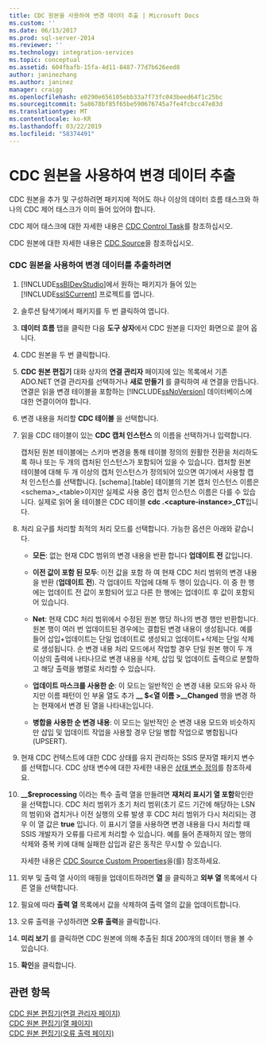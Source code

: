 ```yaml
---
title: CDC 원본을 사용하여 변경 데이터 추출 | Microsoft Docs
ms.custom: ''
ms.date: 06/13/2017
ms.prod: sql-server-2014
ms.reviewer: ''
ms.technology: integration-services
ms.topic: conceptual
ms.assetid: 604fbafb-15fa-4d11-8487-77d7b626eed8
author: janinezhang
ms.author: janinez
manager: craigg
ms.openlocfilehash: e0290e656105ebb33a7f73fc043beed64f1c25bc
ms.sourcegitcommit: 5a8678bf85f65be590676745a7fe4fcbcc47e83d
ms.translationtype: MT
ms.contentlocale: ko-KR
ms.lasthandoff: 03/22/2019
ms.locfileid: "58374491"
---
```

# <a name="extract-change-data-using-the-cdc-source"></a>CDC 원본을 사용하여 변경 데이터 추출
  CDC 원본을 추가 및 구성하려면 패키지에 적어도 하나 이상의 데이터 흐름 태스크와 하나의 CDC 제어 태스크가 이미 들어 있어야 합니다.  
  
 CDC 제어 태스크에 대한 자세한 내용은 [CDC Control Task](../control-flow/cdc-control-task.md)를 참조하십시오.  
  
 CDC 원본에 대한 자세한 내용은 [CDC Source](cdc-source.md)을 참조하십시오.  
  
### <a name="to-extract-change-data-using-a-cdc-source"></a>CDC 원본을 사용하여 변경 데이터를 추출하려면  
  
1.  [!INCLUDE[ssBIDevStudio](../../includes/ssbidevstudio-md.md)]에서 원하는 패키지가 들어 있는 [!INCLUDE[ssISCurrent](../../includes/ssiscurrent-md.md)] 프로젝트를 엽니다.  
  
2.  솔루션 탐색기에서 패키지를 두 번 클릭하여 엽니다.  
  
3.  **데이터 흐름** 탭을 클릭한 다음 **도구 상자**에서 CDC 원본을 디자인 화면으로 끌어 옵니다.  
  
4.  CDC 원본을 두 번 클릭합니다.  
  
5.  **CDC 원본 편집기** 대화 상자의 **연결 관리자** 페이지에 있는 목록에서 기존 ADO.NET 연결 관리자를 선택하거나 **새로 만들기** 를 클릭하여 새 연결을 만듭니다. 연결은 읽을 변경 테이블을 포함하는 [!INCLUDE[ssNoVersion](../../includes/ssnoversion-md.md)] 데이터베이스에 대한 연결이어야 합니다.  
  
6.  변경 내용을 처리할 **CDC 테이블** 을 선택합니다.  
  
7.  읽을 CDC 테이블이 있는 **CDC 캡처 인스턴스** 의 이름을 선택하거나 입력합니다.  
  
     캡처된 원본 테이블에는 스키마 변경을 통해 테이블 정의의 원활한 전환을 처리하도록 하나 또는 두 개의 캡처된 인스턴스가 포함되어 있을 수 있습니다. 캡처할 원본 테이블에 대해 두 개 이상의 캡처 인스턴스가 정의되어 있으면 여기에서 사용할 캡처 인스턴스를 선택합니다. [schema].[table] 테이블의 기본 캡처 인스턴스 이름은 \<schema>_\<table>이지만 실제로 사용 중인 캡처 인스턴스 이름은 다를 수 있습니다. 실제로 읽어 올 테이블은 CDC 테이블 **cdc .\<capture-instance>_CT**입니다.  
  
8.  처리 요구를 처리할 최적의 처리 모드를 선택합니다. 가능한 옵션은 아래와 같습니다.  
  
    -   **모든**: 없는 현재 CDC 범위의 변경 내용을 반환 합니다 **업데이트 전** 값입니다.  
  
    -   **이전 값이 포함 된 모두**: 이전 값을 포함 하 여 현재 CDC 처리 범위의 변경 내용을 반환 (**업데이트 전**). 각 업데이트 작업에 대해 두 행이 있습니다. 이 중 한 행에는 업데이트 전 값이 포함되어 있고 다른 한 행에는 업데이트 후 값이 포함되어 있습니다.  
  
    -   **Net**: 현재 CDC 처리 범위에서 수정된 원본 행당 하나의 변경 행만 반환합니다. 원본 행이 여러 번 업데이트된 경우에는 결합된 변경 내용이 생성됩니다. 예를 들어 삽입+업데이트는 단일 업데이트로 생성되고 업데이트+삭제는 단일 삭제로 생성됩니다. 순 변경 내용 처리 모드에서 작업할 경우 단일 원본 행이 두 개 이상의 출력에 나타나므로 변경 내용을 삭제, 삽입 및 업데이트 출력으로 분할하고 해당 출력을 병렬로 처리할 수 있습니다.  
  
    -   **업데이트 마스크를 사용한 순**: 이 모드는 일반적인 순 변경 내용 모드와 유사 하지만 이름 패턴이 인 부울 열도 추가 **__ $\<열 이름 >\__Changed** 행을 변경 하는 현재에서 변경 된 열을 나타내는입니다.  
  
    -   **병합을 사용한 순 변경 내용**: 이 모드는 일반적인 순 변경 내용 모드와 비슷하지만 삽입 및 업데이트 작업을 사용할 경우 단일 병합 작업으로 병합됩니다(UPSERT).  
  
9. 현재 CDC 컨텍스트에 대한 CDC 상태를 유지 관리하는 SSIS 문자열 패키지 변수를 선택합니다. CDC 상태 변수에 대한 자세한 내용은 [상태 변수 정의](define-a-state-variable.md)를 참조하세요.  
  
10. **__$reprocessing** 이라는 특수 출력 열을 만들려면 **재처리 표시기 열 포함**확인란을 선택합니다. CDC 처리 범위가 초기 처리 범위(초기 로드 기간에 해당하는 LSN의 범위)와 겹치거나 이전 실행의 오류 발생 후 CDC 처리 범위가 다시 처리되는 경우 이 열 값은 **true** 입니다. 이 표시기 열을 사용하면 변경 내용을 다시 처리할 때 SSIS 개발자가 오류를 다르게 처리할 수 있습니다. 예를 들어 존재하지 않는 행의 삭제와 중복 키에 대해 실패한 삽입과 같은 동작은 무시할 수 있습니다.  
  
     자세한 내용은 [CDC Source Custom Properties](cdc-source-custom-properties.md)을(를) 참조하세요.  
  
11. 외부 및 출력 열 사이의 매핑을 업데이트하려면 **열** 을 클릭하고 **외부 열** 목록에서 다른 열을 선택합니다.  
  
12. 필요에 따라 **출력 열** 목록에서 값을 삭제하여 출력 열의 값을 업데이트합니다.  
  
13. 오류 출력을 구성하려면 **오류 출력**을 클릭합니다.  
  
14. **미리 보기** 를 클릭하면 CDC 원본에 의해 추출된 최대 200개의 데이터 행을 볼 수 있습니다.  
  
15. **확인**을 클릭합니다.  
  
## <a name="see-also"></a>관련 항목  
 [CDC 원본 편집기&#40;연결 관리자 페이지&#41;](../cdc-source-editor-connection-manager-page.md)   
 [CDC 원본 편집기&#40;열 페이지&#41;](../cdc-source-editor-columns-page.md)   
 [CDC 원본 편집기&#40;오류 출력 페이지&#41;](../cdc-source-editor-error-output-page.md)  
  
  
